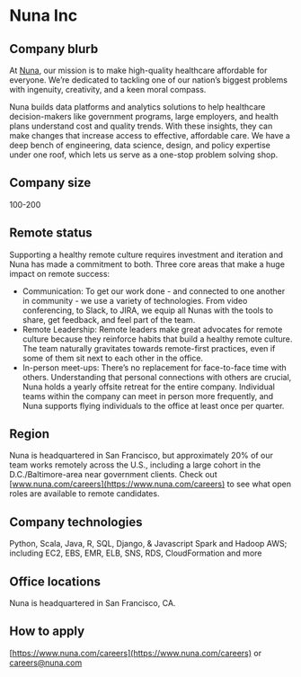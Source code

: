 # Nuna Inc

## Company blurb
At [Nuna](https://www.nuna.com), our mission is to make high-quality healthcare affordable for everyone. We’re dedicated to tackling one of our nation’s biggest problems with ingenuity, creativity, and a keen moral compass.

Nuna builds data platforms and analytics solutions to help healthcare decision-makers like government programs, large employers, and health plans understand cost and quality trends. With these insights, they can make changes that increase access to effective, affordable care. We have a deep bench of engineering, data science, design, and policy expertise under one roof, which lets us serve as a one-stop problem solving shop.

## Company size
100-200

## Remote status
Supporting a healthy remote culture requires investment and iteration and Nuna has made a commitment to both. Three core areas that make a huge impact on remote success: 

* Communication: To get our work done - and connected to one another in community - we use a variety of technologies.  From video conferencing, to Slack, to JIRA, we equip all Nunas with the tools to share, get feedback, and feel part of the team. 
* Remote Leadership: Remote leaders make great advocates for remote culture because they reinforce habits that build a healthy remote culture. The team naturally gravitates towards remote-first practices, even if some of them sit next to each other in the office.
* In-person meet-ups:  There’s no replacement for face-to-face time with others. Understanding that personal connections with others are crucial, Nuna holds a yearly offsite retreat for the entire company. Individual teams within the company can meet in person more frequently, and Nuna supports flying individuals to the office at least once per quarter.

## Region
Nuna is headquartered in San Francisco, but approximately 20% of our team works remotely  across the U.S., including a large cohort in the D.C./Baltimore-area near government clients.  Check out [www.nuna.com/careers](https://www.nuna.com/careers) to see what open roles are available to remote candidates. 

## Company technologies

Python, Scala, Java, R, SQL, Django, & Javascript
Spark and Hadoop
AWS; including EC2, EBS, EMR, ELB, SNS, RDS, CloudFormation and more

## Office locations
Nuna is headquartered in San Francisco, CA.

## How to apply
[https://www.nuna.com/careers](https://www.nuna.com/careers) or [careers@nuna.com](mailto:careers@nuna.com)
